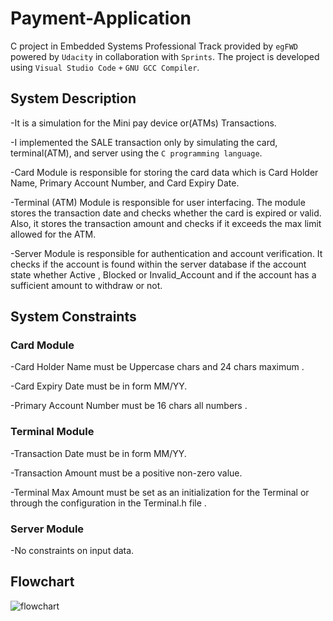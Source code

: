 # Payment-Application

C project in Embedded Systems Professional Track provided by `egFWD` powered by `Udacity` in collaboration with `Sprints`.
The project is developed using `Visual Studio Code` `+` `GNU GCC Compiler`.

## System Description

-It is a simulation for the Mini pay device or(ATMs) Transactions.

-I implemented the SALE transaction only by simulating the card, terminal(ATM), and server using the `C programming language`.

-Card Module is responsible for storing the card data which is Card Holder Name, Primary Account Number, and Card Expiry Date.

-Terminal (ATM) Module is responsible for user interfacing. The module stores the transaction date and checks whether the card is expired or valid. Also, it stores the transaction amount and checks if it exceeds the max limit allowed for the ATM.

-Server Module is responsible for authentication and account verification. It checks if the account is found within the server database if the account state whether Active , Blocked  or Invalid_Account  and if the account has a sufficient amount to withdraw or not.

## System Constraints
### Card Module

-Card Holder Name must be Uppercase chars  and 24 chars maximum .

-Card Expiry Date must be in form MM/YY.

-Primary Account Number must be 16 chars all numbers  .

### Terminal Module

-Transaction Date must be in form MM/YY.

-Transaction Amount must be a positive non-zero value.

-Terminal Max Amount must be set as an initialization for the Terminal or through the configuration in the Terminal.h file .

### Server Module

-No constraints on input data.

## Flowchart

![flowchart](https://user-images.githubusercontent.com/35842023/227143597-7e62001d-0c4a-4666-878d-f45c7f7f5ab5.jpg)
